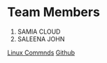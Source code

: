 # Team Members
1. SAMIA CLOUD
2. SALEENA JOHN

[Linux Commnds](https://github.com/SAMIA-CLOUD/miniproject/blob/samia/Linuxcommands.md)
[Github](https://github.com/SAMIA-CLOUD/miniproject/blob/saleena/github.md)
